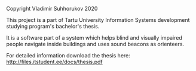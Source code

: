 Copyright Vladimir Suhhorukov 2020

This project is a part of Tartu University Information Systems development studying program's bachelor's thesis.

It is a software part of a system which helps blind and visually impaired people navigate inside buildings and uses sound beacons as orienteers.

For detailed information download the thesis here: http://files.itstudent.ee/docs/thesis.pdf
